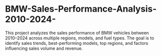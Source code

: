 # BMW-Sales-Performance-Analysis-2010-2024-
This project analyzes the sales performance of BMW vehicles between 2010–2024 across multiple regions, models, and fuel types. The goal is to identify sales trends, best-performing models, top regions, and factors influencing sales volume and revenue.
